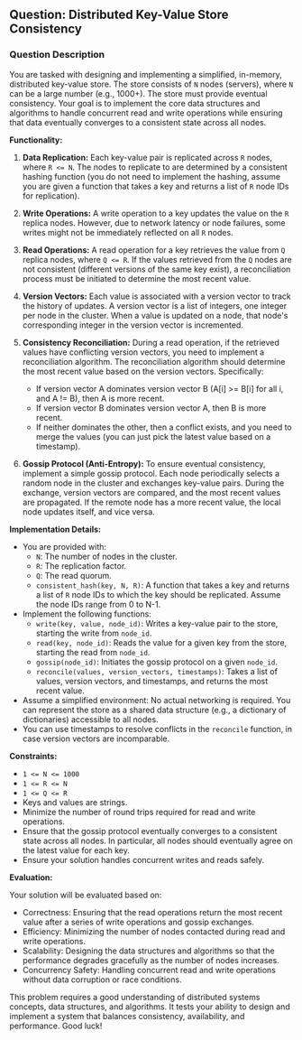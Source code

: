 ## Question: Distributed Key-Value Store Consistency

### Question Description

You are tasked with designing and implementing a simplified, in-memory, distributed key-value store. The store consists of `N` nodes (servers), where `N` can be a large number (e.g., 1000+). The store must provide eventual consistency. Your goal is to implement the core data structures and algorithms to handle concurrent read and write operations while ensuring that data eventually converges to a consistent state across all nodes.

**Functionality:**

1.  **Data Replication:** Each key-value pair is replicated across `R` nodes, where `R <= N`. The nodes to replicate to are determined by a consistent hashing function (you do not need to implement the hashing, assume you are given a function that takes a key and returns a list of `R` node IDs for replication).

2.  **Write Operations:** A write operation to a key updates the value on the `R` replica nodes. However, due to network latency or node failures, some writes might not be immediately reflected on all `R` nodes.

3.  **Read Operations:** A read operation for a key retrieves the value from `Q` replica nodes, where `Q <= R`. If the values retrieved from the `Q` nodes are not consistent (different versions of the same key exist), a reconciliation process must be initiated to determine the most recent value.

4.  **Version Vectors:** Each value is associated with a version vector to track the history of updates. A version vector is a list of integers, one integer per node in the cluster. When a value is updated on a node, that node's corresponding integer in the version vector is incremented.

5.  **Consistency Reconciliation:** During a read operation, if the retrieved values have conflicting version vectors, you need to implement a reconciliation algorithm. The reconciliation algorithm should determine the most recent value based on the version vectors. Specifically:
    *   If version vector A dominates version vector B (A[i] >= B[i] for all i, and A != B), then A is more recent.
    *   If version vector B dominates version vector A, then B is more recent.
    *   If neither dominates the other, then a conflict exists, and you need to merge the values (you can just pick the latest value based on a timestamp).

6.  **Gossip Protocol (Anti-Entropy):** To ensure eventual consistency, implement a simple gossip protocol. Each node periodically selects a random node in the cluster and exchanges key-value pairs. During the exchange, version vectors are compared, and the most recent values are propagated. If the remote node has a more recent value, the local node updates itself, and vice versa.

**Implementation Details:**

*   You are provided with:
    *   `N`: The number of nodes in the cluster.
    *   `R`: The replication factor.
    *   `Q`: The read quorum.
    *   `consistent_hash(key, N, R)`: A function that takes a key and returns a list of `R` node IDs to which the key should be replicated. Assume the node IDs range from 0 to N-1.
*   Implement the following functions:
    *   `write(key, value, node_id)`: Writes a key-value pair to the store, starting the write from `node_id`.
    *   `read(key, node_id)`: Reads the value for a given key from the store, starting the read from `node_id`.
    *   `gossip(node_id)`: Initiates the gossip protocol on a given `node_id`.
    *   `reconcile(values, version_vectors, timestamps)`: Takes a list of values, version vectors, and timestamps, and returns the most recent value.
*   Assume a simplified environment: No actual networking is required. You can represent the store as a shared data structure (e.g., a dictionary of dictionaries) accessible to all nodes.
*   You can use timestamps to resolve conflicts in the `reconcile` function, in case version vectors are incomparable.

**Constraints:**

*   `1 <= N <= 1000`
*   `1 <= R <= N`
*   `1 <= Q <= R`
*   Keys and values are strings.
*   Minimize the number of round trips required for read and write operations.
*   Ensure that the gossip protocol eventually converges to a consistent state across all nodes.  In particular, all nodes should eventually agree on the latest value for each key.
*   Ensure your solution handles concurrent writes and reads safely.

**Evaluation:**

Your solution will be evaluated based on:

*   Correctness: Ensuring that the read operations return the most recent value after a series of write operations and gossip exchanges.
*   Efficiency: Minimizing the number of nodes contacted during read and write operations.
*   Scalability: Designing the data structures and algorithms so that the performance degrades gracefully as the number of nodes increases.
*   Concurrency Safety: Handling concurrent read and write operations without data corruption or race conditions.

This problem requires a good understanding of distributed systems concepts, data structures, and algorithms. It tests your ability to design and implement a system that balances consistency, availability, and performance. Good luck!
